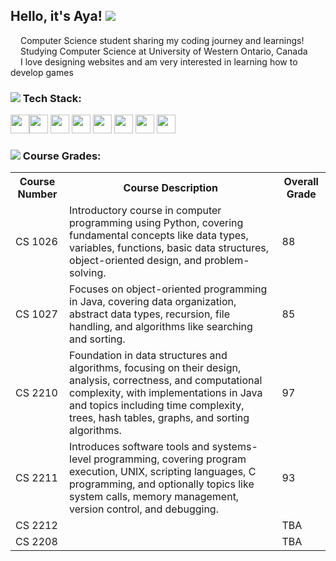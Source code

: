
## Hello, it's Aya! <img src="https://pixels.crd.co/assets/images/gallery19/e6a69350.gif?v=99d3974e">
<img src="https://64.media.tumblr.com/4b790b83f62d87e956f4e0266e098a74/ca0dee797f2501f1-ca/s75x75_c1/456f9c1d8fc4052b3d5633ad90697f448859fcbe.gif" width="12" height="12"> Computer Science student sharing my coding journey and learnings!<br/>
<img src = "https://lh6.ggpht.com/_NZJzdRm10Y0/TTSXwE0xJ-I/AAAAAAAAAF4/tVS6pzI4UJE/s800/gif23.gif" height="12" width="12"> Studying Computer Science at University of Western Ontario, Canada<br/>
<img src= "https://i.ibb.co/6N7zt6P/IMG-7326.gif" width = "12" height = "12"> I love designing websites and am very interested in learning how to develop games<br/>

### <img src="https://i.ibb.co/7YBjNr2/IMG-8192.gif"> Tech Stack:
<img src="https://cdn.jsdelivr.net/gh/devicons/devicon@latest/icons/c/c-original.svg" width ="30" height="30" /><img src="https://cdn.jsdelivr.net/gh/devicons/devicon@latest/icons/java/java-original.svg" width ="30" height="30" />
<img src="https://cdn.jsdelivr.net/gh/devicons/devicon@latest/icons/python/python-plain.svg" width ="30" height="30" />
<img src="https://cdn.jsdelivr.net/gh/devicons/devicon@latest/icons/aftereffects/aftereffects-original.svg" width ="30" height="30" />
<img src="https://cdn.jsdelivr.net/gh/devicons/devicon@latest/icons/notion/notion-original.svg" width ="30" height="30" />
<img src="https://cdn.jsdelivr.net/gh/devicons/devicon@latest/icons/html5/html5-original.svg" width ="30" height="30"  />
<img src="https://cdn.jsdelivr.net/gh/devicons/devicon@latest/icons/r/r-original.svg" width ="30" height="30"  />
<img src="https://cdn.jsdelivr.net/gh/devicons/devicon@latest/icons/linux/linux-original.svg" width ="30" height="30" />


### <img src="https://gifs.crd.co/assets/images/gallery22/3503ed12.gif?v=ef433a6f"> Course Grades:
<table style="width:100%">
  <tr>
    <th>Course Number</th>
    <th>Course Description</th>
    <th>Overall Grade</th>
  </tr>
  <tr>
    <td>CS 1026</td>
    <td>Introductory course in computer programming using Python, covering fundamental concepts like data types, variables, functions, basic data structures, object-oriented design, and problem-solving.</td>
    <td>88</td>
  </tr>
  <tr>
    <td>CS 1027</td>
    <td>Focuses on object-oriented programming in Java, covering data organization, abstract data types, recursion, file handling, and algorithms like searching and sorting.</td>
    <td>85</td>
  </tr>
  <tr>
    <td>CS 2210</td>
    <td>Foundation in data structures and algorithms, focusing on their design, analysis, correctness, and computational complexity, with implementations in Java and topics including time complexity, trees, hash tables, graphs, and sorting algorithms.</td>
    <td>97</td>
  </tr>
  <tr>
    <td>CS 2211</td>
    <td>Introduces software tools and systems-level programming, covering program execution, UNIX, scripting languages, C programming, and optionally topics like system calls, memory management, version control, and debugging.</td>
    <td>93</td>
  </tr>
  <tr>
    <td>CS 2212</td>
    <td></td>
    <td>TBA</td>
  </tr>
  <tr>
    <td>CS 2208</td>
    <td></td>
    <td>TBA</td>
  </tr>
